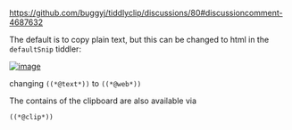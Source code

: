 https://github.com/buggyj/tiddlyclip/discussions/80#discussioncomment-4687632

The default is to copy plain text, but this can be changed to html in the `defaultSnip` tiddler:

[![image](https://user-images.githubusercontent.com/2855795/212466828-639f1fff-47ca-4bc2-b196-fb11f27536fb.png)](https://user-images.githubusercontent.com/2855795/212466828-639f1fff-47ca-4bc2-b196-fb11f27536fb.png)

changing `((*@text*))` to `((*@web*))`

The contains of the clipboard are also available via

`((*@clip*))`